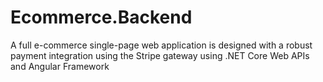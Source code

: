# Ecommerce.Backend
A full e-commerce single-page web application is designed with a robust payment integration using the Stripe gateway using .NET Core Web APIs and Angular Framework

